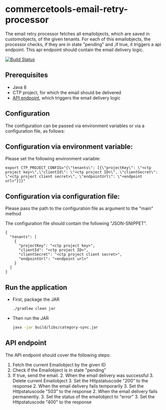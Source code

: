# commercetools-email-retry-processor

 The email retry processor fetches all emailobjects, which are saved in customobjects,  of the given tenants. For each
 of this emailobjects, the processor checks, if they are in state "pending" and ,if true, it triggers a api endpoint. 
 This api endpoint should contain the email delivery logic.

[![Build Status](https://travis-ci.org/commercetools/commercetools-email-retry-processor.svg?branch=create_cronjob)](https://travis-ci.org/commercetools/commercetools-email-retry-processor)

<!-- END doctoc generated TOC please keep comment here to allow auto update -->

## Prerequisites
 
 - Java 8
 - CTP project, for which the email should be delivered
 - [API endpoint](#api-endpoint), which triggers the email delivery logic
 
## Configuration
 
The configuration can be passed via environment variables or via a configuration file, as follows:

##  Configuration via environment variable:

Please set the following environment variable:

```
export CTP_PROJECT_CONFIG="{\"tenants\": [{\"projectKey\": \"<ctp project key>\",\"clientId\": \"<ctp project ID>\", \"clientSecret\": \"<ctp project client secret>\", \"endpointUrl\": \"<endpoint url>"}]}"
```
##  Configuration via configuration file: 

Please pass the path to the configuration file as argument to the "main" method
 
The configuration file should contain the following "JSON-SNIPPET".
 ```
 {
   "tenants": [
     {
       "projectKey": "<ctp project key>",
       "clientId": "<ctp project ID>",
       "clientSecret": "<ctp project client secret>",
       "endpointUrl": "<endpoint url>" 
     }
   ]
 }
   ```  



## Run the application   
 
 - First, package the JAR
   ```bash
   ./gradlew clean jar
   ```
 - Then run the JAR
   ```bash
   java -jar build/libs/category-sync.jar
   ```   

## API endpoint 

The API endpoint should cover the following steps:

1. Fetch the current Emailobject by the given ID
1. Check if the Emailobject is in state "pending"
1. If true, send the email.
    2. When the email delivery was successful
        3. Delete current Emailobject
        3. Set the Httpstatuscode "200" to the response
    2. When the email delivery fails temporarily
        3. Set the Httpstatuscode "503" to the response
    2. When the email delivery fails permanently.
        3. Set the status of the emailobject to "error"
        3. Set the Httpstatuscode "400" to the response